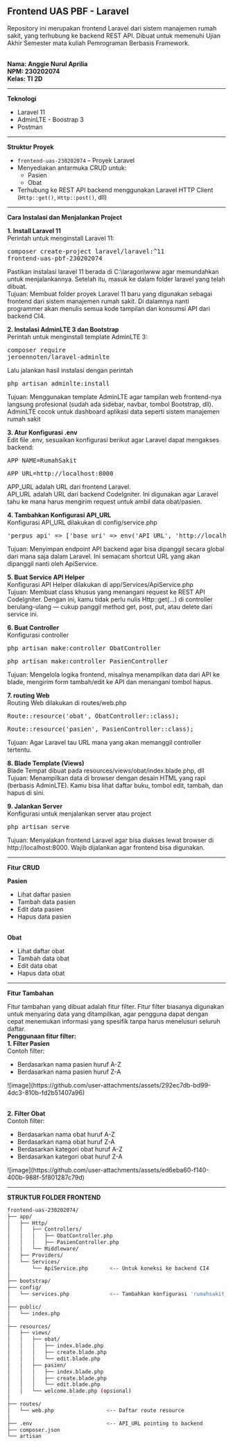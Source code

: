 <h2>Frontend UAS PBF - Laravel</h2>
<p>Repository ini merupakan frontend Laravel dari sistem manajemen rumah sakit, yang terhubung ke backend REST API. Dibuat untuk memenuhi Ujian Akhir Semester mata kuliah Pemrograman Berbasis Framework.</p>
<p><b>
    <br>Nama: Anggie Nurul Aprilia
    <br>NPM: 230202074
    <br>Kelas: TI 2D
</b></p>
<hr>
<p><strong>Teknologi</strong></p>
<ul style="list-style-type:disc;">
  <li>Laravel 11</li>
  <li>AdminLTE - Boostrap 3</li>
  <li>Postman</li>
</ul>
<hr>
<p><b>Struktur Proyek</b></p>
    <ul>
      <li><code>frontend-uas-230202074</code> – Proyek Laravel</li>
      <li>Menyediakan antarmuka CRUD untuk:
        <ul>
          <li>Pasien</li>
          <li>Obat</li>
        </ul>
      </li>
      <li>Terhubung ke REST API backend menggunakan Laravel HTTP Client
        (<code>Http::get()</code>, <code>Http::post()</code>, dll)
      </li>
    </ul>
<hr>

<strong>Cara Instalasi dan Menjalankan Project</strong>
<br>
<b><p>1. Install Laravel 11</b>
<br>Perintah untuk menginstall Laravel 11:
<br><pre>composer create-project laravel/laravel:^11 frontend-uas-pbf-230202074</pre>
Pastikan instalasi laravel 11 berada di C:\laragon\www agar memundahkan untuk menjalankannya. Setelah itu, masuk ke dalam folder laravel yang telah dibuat.
<br>Tujuan: Membuat folder proyek Laravel 11 baru yang digunakan sebagai frontend dari sistem manajemen rumah sakit. Di dalamnya nanti programmer akan menulis semua kode tampilan dan konsumsi API dari backend CI4.

<b><p>2. Instalasi AdminLTE 3 dan Bootstrap</b>
<br>Perintah untuk menginstall template AdminLTE 3:
<br><pre>composer require jeroennoten/laravel-adminlte</pre>
Lalu jalankan hasil instalasi dengan perintah
<pre>php artisan adminlte:install</pre>
Tujuan: Menggunakan template AdminLTE agar tampilan web frontend-nya langsung profesional (sudah ada sidebar, navbar, tombol Bootstrap, dll). AdminLTE cocok untuk dashboard aplikasi data seperti sistem manajemen rumah sakit

<b><p>3. Atur Konfigurasi .env</b>
<br>Edit file .env, sesuaikan konfigurasi berikut agar Laravel dapat mengakses backend:
<pre>APP_NAME=RumahSakit</pre>
<pre>APP_URL=http://localhost:8000</pre>
APP_URL adalah URL dari frontend Laravel.
<br>API_URL adalah URL dari backend CodeIgniter. Ini digunakan agar Laravel tahu ke mana harus mengirim request untuk ambil data obat/pasien.

<b><p>4. Tambahkan Konfigurasi API_URL</b>
<br>Konfigurasi API_URL dilakukan di config/service.php
<pre>'perpus_api' => ['base_uri' => env('API_URL', 'http://localhost:8080'),]</pre>
Tujuan: Menyimpan endpoint API backend agar bisa dipanggil secara global dari mana saja dalam Laravel. Ini semacam shortcut URL yang akan dipanggil nanti oleh ApiService.

<b><p>5. Buat Service API Helper</b>
<br>Konfigurasi API Helper dilakukan di app/Services/ApiService.php
<br>Tujuan: Membuat class khusus yang menangani request ke REST API CodeIgniter. Dengan ini, kamu tidak perlu nulis Http::get(...) di controller berulang-ulang — cukup panggil method get, post, put, atau delete dari service ini.

<b><p>6. Buat Controller</b>
<br>Konfigurasi controller
<pre>php artisan make:controller ObatController</pre>
<pre>php artisan make:controller PasienController</pre>
Tujuan: Mengelola logika frontend, misalnya menampilkan data dari API ke blade, mengirim form tambah/edit ke API dan menangani tombol hapus.

<b><p>7. routing Web</b>
<br>Routing Web dilakukan di routes/web.php
<pre>Route::resource('obat', ObatController::class);</pre>
<pre>Route::resource('pasien', PasienController::class);</pre>
Tujuan: Agar Laravel tau URL mana yang akan memanggil controller tertentu. 

<b><p>8. Blade Template (Views)</b>
<br>Blade Tempat dibuat pada resources/views/obat/index.blade.php, dll
<br>Tujuan: Menampilkan data di browser dengan desain HTML yang rapi (berbasis AdminLTE). Kamu bisa lihat daftar buku, tombol edit, tambah, dan hapus di sini.

<b><p>9. Jalankan Server</b>
<br>Konfigurasi untuk menjalankan server atau project
<pre>php artisan serve</pre>
Tujuan: Menyalakan frontend Laravel agar bisa diakses lewat browser di http://localhost:8000. Wajib dijalankan agar frontend bisa digunakan.

<hr>
<p><strong>Fitur CRUD</strong></p>
<b>Pasien</b>
<ul style="list-style-type:disc;">
  <li>Lihat daftar pasien</li>
  <li>Tambah data pasien</li>
  <li>Edit data pasien</li>
  <li>Hapus data pasien</li>
</ul>
<br>
<b>Obat</b>
<ul style="list-style-type:disc;">
  <li>Lihat daftar obat</li>
  <li>Tambah data obat</li>
  <li>Edit data obat</li>
  <li>Hapus data obat</li>
</ul>

<hr>
<p><strong>Fitur Tambahan</strong></p>
Fitur tambahan yang dibuat adalah fitur filter. Fitur filter biasanya digunakan untuk menyaring data yang ditampilkan, agar pengguna dapat dengan cepat menemukan informasi yang spesifik tanpa harus menelusuri seluruh daftar.
<br><b>Penggunaan fitur filter:</b>
<br><b>1. Filter Pasien</b>
<br>Contoh filter:
<ul style="list-style-type:disc;">
  <li>Berdasarkan nama pasien huruf A-Z</li>
  <li>Berdasarkan nama pasien huruf Z-A</li>
</ul>
![image](https://github.com/user-attachments/assets/292ec7db-bd99-4dc3-810b-fd2b51407a96) 


<br><b>2. Filter Obat</b>
<br>Contoh filter:
<ul style="list-style-type:disc;">
  <li>Berdasarkan nama obat huruf A-Z</li>
  <li>Berdasarkan nama obat huruf Z-A</li>
  <li>Berdasarkan kategori obat huruf A-Z</li>
  <li>Berdasarkan kategori obat huruf Z-A</li>
</ul>
![image](https://github.com/user-attachments/assets/ed6eba60-f140-400b-988f-5f801287c79d)

 
<hr>
<p><strong>STRUKTUR FOLDER FRONTEND</strong></p>

```bash
frontend-uas-230202074/
├── app/
│   ├── Http/
│   │   ├── Controllers/
│   │   │   ├── ObatController.php
│   │   │   ├── PasienController.php
│   │   └── Middleware/
│   ├── Providers/
│   └── Services/
│       └── ApiService.php       <-- Untuk koneksi ke backend CI4
│
├── bootstrap/
├── config/
│   └── services.php             <-- Tambahkan konfigurasi 'rumahsakit_api'
│
├── public/
│   └── index.php
│
├── resources/
│   ├── views/
│   │   ├── obat/
│   │   │   ├── index.blade.php
│   │   │   ├── create.blade.php
│   │   │   └── edit.blade.php
│   │   ├── pasien/
│   │   │   ├── index.blade.php
│   │   │   ├── create.blade.php
│   │   │   └── edit.blade.php
│   │   └── welcome.blade.php (opsional)
│
├── routes/
│   └── web.php                 <-- Daftar route resource
│
├── .env                        <-- API_URL pointing to backend
├── composer.json
└── artisan
